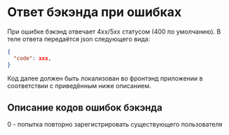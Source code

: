 # Ответ бэкэнда при ошибках
При ошибке бэкэнд отвечает 4xx/5xx статусом (400 по умолчанию).
В теле ответа передаётся json следующего вида:
```json
{
  "code": xxx,
}
```
Код далее должен быть локализован во фронтэнд приложении в соответствии с приведённым ниже описанием.

## Описание кодов ошибок бэкэнда
0 - попытка повторно зарегистрировать существующего пользователя
